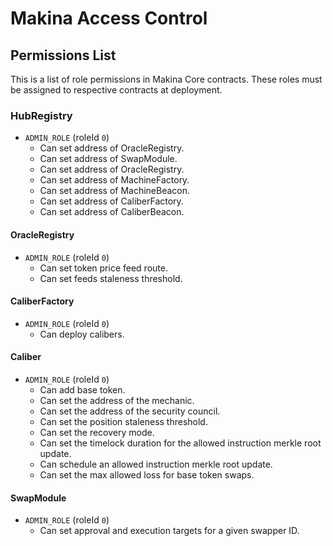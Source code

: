 # Makina Access Control

## Permissions List

This is a list of role permissions in Makina Core contracts. These roles must be assigned to respective contracts at deployment.

### HubRegistry

- `ADMIN_ROLE` (roleId `0`)
  - Can set address of OracleRegistry.
  - Can set address of SwapModule.
  - Can set address of OracleRegistry.
  - Can set address of MachineFactory.
  - Can set address of MachineBeacon.
  - Can set address of CaliberFactory.
  - Can set address of CaliberBeacon.

#### OracleRegistry

- `ADMIN_ROLE` (roleId `0`)
  - Can set token price feed route.
  - Can set feeds staleness threshold.

#### CaliberFactory

- `ADMIN_ROLE` (roleId `0`)
  - Can deploy calibers.

#### Caliber

- `ADMIN_ROLE` (roleId `0`)
  - Can add base token.
  - Can set the address of the mechanic.
  - Can set the address of the security council.
  - Can set the position staleness threshold.
  - Can set the recovery mode.
  - Can set the timelock duration for the allowed instruction merkle root update.
  - Can schedule an allowed instruction merkle root update.
  - Can set the max allowed loss for base token swaps.

#### SwapModule

- `ADMIN_ROLE` (roleId `0`)
  - Can set approval and execution targets for a given swapper ID.
